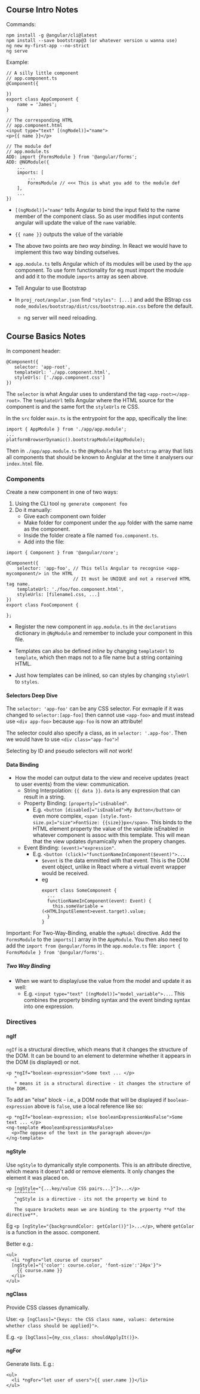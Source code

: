 ## Course Intro Notes

Commands:

```
npm install -g @angular/cli@latest
npm install --save bootstrap@3 (or whatever version u wanna use)
ng new my-first-app --no-strict
ng serve
```

Example:

```
// A silly little component
// app.component.ts
@Component({

})
export class AppComponent {
    name = 'James';
}

// The corresponding HTML
// app.component.html
<input type="text" [(ngModel)]="name">
<p>{{ name }}</p>

// The module def
// app.module.ts
ADD: import {FormsModule } from '@angular/forms';
ADD: @NGModule({
    ...
    imports: [
        ...
        FormsModule // <<< This is what you add to the module def
    ],
    ...
})
```

* `[(ngModel)]="name"` tells Angular to bind the input field to the name member of the component class. So as user modifies input contents angular will update the value of the `name` variable.
* `{{ name }}` outputs the value of the variable
* The above two points are *two way binding*. In React we would have to implement this two way binding outselves.
* `app.module.ts` tells Angular which of its modules will be used by the `app` component. To use form functionality for eg must import the module and add it to the module `imports` array as seen above.

* Tell Angular to use Bootstrap
* In `proj_root/angular.json` find `"styles": [...]` and add the BStrap css `node_modules/bootstrap/dist/css/bootstrap.min.css` before the default.
  * ng server will need reloading.


## Course Basics Notes
In component header:

```
@Component({
   selector: 'app-root',
   templateUrl: './app.component.html',
   styleUrls: ['./app.component.css']
})
```

The `selector` is what Angular uses to understand the tag `<app-root></app-root>`. The `templateUrl` tells
Angular where the HTML source for the component is and the same fort the `styleUrls` re CSS.

In the `src` folder `main.ts` is the entrypoint for the app, specifically the line:

```
import { AppModule } from './app/app.module';
...
platformBrowserDynamic().bootstrapModule(AppModule);
```

Then in `./app/app.module.ts` the `@NgModule` has the `bootstrap` array that lists all components that should
be known to Anglular at the time it analysers our `index.html` file.


### Components
Create a new component in one of two ways:

1. Using the CLI tool `ng generate component foo`
2. Do it manually:
    * Give each component own folder
    * Make folder for component under the `app` folder with the same name as the component.
    * Inside the folder create a file named `foo.component.ts`.
    * Add into the file:
```
import { Component } from '@angular/core';

@Component({
    selector: 'app-foo', // This tells Angular to recognise <app-mycomponent/> in the HTML
                         // It must be UNIQUE and not a reserved HTML tag name.
    templateUrl: './foo/foo.component.html',
    styleUrls: [filename1.css, ...]
})
export class FooComponent {

};
```
   * Register the new component in `app.module.ts` in the `declarations` dictionary in `@NgModule`
     and remember to include your component in this file.


* Templates can also be defined *inline* by changing `templateUrl` to `template`, which then maps
  not to a file name but a string containing HTML.
* Just how templates can be inlined, so can styles by changing `styleUrl` to `styles`.

#### Selectors Deep Dive
The `selector: 'app-foo'` can be any CSS selector. For exmaple if it was changed to `selector:[app-foo]`
then cannot use `<app-foo>` and must instead use `<div app-foo>` because `app-foo` is now an attribute!

The selector could also specify a class, as in `selector: '.app-foo'`. Then we would have to use
`<div class="app-foo">`!

Selecting by ID and pseudo selectors will *not* work!


#### Data Binding
* How the model can output data to the view and receive updates (react to user events) from the view: communication.
  * String Interpolation: `{{ data }}`. `data` is any expression that can result in a string.
  * Property Binding: `[property]="isEnabled"`.
    * E.g. `<button [disabled]="isEnabled">My Button</button>` or even more complex, `<span [style.font-size.px]="size">FontSize: {{size}}px</span>`.
      This binds to the HTML element property the value of the variable isEnabled in whatever component is assoc with this template.
      This will mean that the view updates dynamically when the propery changes.
  * Event Binding: `(event)="expression"`.
    * E.g. `<button (click)="functionNameInComponent($event)">...`
      * `$event` is the data emmitted with that event. This is the DOM event object, unlike in React where a 
        virtual event wrapper would be received.
      * eg 
        ```
        export class SomeComponent {
          ...
          functionNameInComponent(event: Event) {
            this.someVariable = (<HTMLInputElement>event.target).value;
          }
        }
        ```

Important: For Two-Way-Binding, enable the `ngModel` directive. Add the `FormsModule` to the `imports[]` array in the `AppModule`.
You then also need to add the `import from @angular/forms` in the `app.module.ts` file: `import { FormsModule } from '@angular/forms';`.

##### Two Way Binding
* When we want to display/use the value from the model and update it as well:
  * E.g. `<input type="text" [(ngModel)]="model_variable">...`. This combines the property binding syntax and the event
    binding syntax into one expression.


### Directives
#### ngIf
`ngIf` is a structural directive, which means that it changes the structure of the DOM. It can be bound to an element to
determine whether it appears in the DOM (is displayed) or not.

```
<p *ngIf="boolean-expression">Some text ... </p>
   ^
   * means it is a structural directive - it changes the structure of the DOM.
```
To add an "else" block - i.e., a DOM node that will be displayed if `boolean-expression` above is `false`, use a local reference
like so:

```
<p *ngIf="boolean-expression; else booleanExpressionWasFalse">Some text ... </p>
<ng-template #booleanExpressionWasFalse>
  <p>The oppose of the text in the paragraph above</p>
</ng-template>
```

#### ngStyle
Use `ngStyle` to dymanically style components. This is an attribute directive, which means it doesn't add or remove elements. It
only changes the element it was placed on.

```
<p [ngStyle="{...key/value CSS pairs...}"]>...</p>
   ^^^^^^^^
   ^ngStyle is a directive - its not the property we bind to
   ^
   The square brackets mean we are binding to the prpoerty **of the directive**. 
```

Eg `<p [ngStyle="{backgroundColor: getColor()}"]>...</p>`, where `getColor` is a function in the assoc. component.


Better e.g.:
```
<ul>
  <li *ngFor="let course of courses" 
  [ngStyle]="{'color': course.color, 'font-size':'24px'}"> 
    {{ course.name }}
  </li>
</ul>
```

#### ngClass
Provide CSS classes dynamically.

Use: `<p [ngClass]="{keys: the CSS class name, values: determine whether class should be applied}">`.

E.g. `<p [bgClass]={my_css_class: shouldApplyIt()}>`.


#### ngFor

Generate lists. E.g.:

```
<ul>
  <li *ngFor="let user of users">{{ user.name }}</li>
</ul>
```


